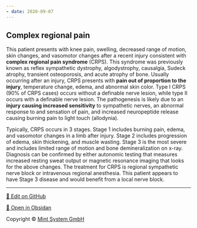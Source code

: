 ```yaml
---
- date: 2020-09-07
---
```


## Complex regional pain

<!-- complex regional pain syndrome cause, sx, stages -->

This patient presents with knee pain, swelling,  decreased range of motion, skin changes, and vasomotor changes after a  recent injury consistent with **complex regional pain syndrome** (CRPS). This syndrome was previously known as reflex sympathetic  dystrophy, algodystrophy, causalgia, Sudeck atrophy, transient  osteoporosis, and acute atrophy of bone. Usually occurring after an  injury, CRPS presents with **pain out of proportion to the injury**, temperature change, edema, and abnormal skin color. Type I CRPS (90%  of CRPS cases) occurs without a definable nerve lesion, while type II  occurs with a definable nerve lesion. The pathogenesis is likely due to an **injury causing increased sensitivity** to sympathetic nerves, an abnormal response to and sensation of pain, and increased  neuropeptide release causing burning pain to light touch (allodynia).

Typically, CRPS occurs in 3 stages. Stage 1 includes burning pain, edema, and  vasomotor changes in a limb after injury. Stage 2 includes progression  of edema, skin thickening, and muscle wasting. Stage 3 is the most  severe and includes limited range of motion and bone demineralization on x-ray. Diagnosis can be confirmed by either autonomic testing that  measures increased resting sweat output or magnetic resonance imaging  that looks for the above changes. The treatment for CRPS is regional  sympathetic nerve block or intravenous regional anesthesia. This  patient appears to have Stage 3 disease and would benefit from a local  nerve block.


<hr>

[📝 Edit on GitHub](https://github.com/Mint-System/Knowledge/blob/master/complex%20regional%20pain.md)

[📂 Open in Obsidan](obsidian://open?vault=Knowledge%20Mint%20System&file=complex%20regional%20pain.md ':target=_self')

<footer>Copyright © <a href="https://www.mint-system.ch/">Mint System GmbH</a></footer>